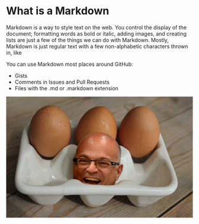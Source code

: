 # What is a Markdown
Markdown is a way to style text on the web. You control the display of the document; formatting words as bold or italic, adding images, and creating lists are just a few of the things we can do with Markdown. Mostly, Markdown is just regular text with a few non-alphabetic characters thrown in, like

You can use Markdown most places around GitHub:
* Gists
* Comments in Issues and Pull Requests
* Files with the .md or .markdown extension

![Image of Yaktocat](/imageoeuf.jpg)
